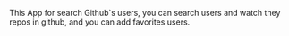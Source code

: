 This App for search Github`s users, you can search users and watch they repos in github, and you can add favorites users.

